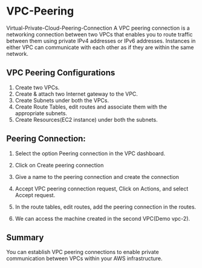 # VPC-Peering
Virtual-Private-Cloud-Peering-Connection
A VPC peering connection is a networking connection between two VPCs that enables you to route traffic between them using private IPv4 addresses or IPv6 addresses. Instances in either VPC can communicate with each other as if they are within the same network.



## VPC Peering Configurations

1. Create two VPCs.
2. Create & attach two Internet gateway to the VPC.
3. Create Subnets under both the VPCs.
4. Create Route Tables, edit routes and associate them with the appropriate subnets.
5. Create Resources(EC2 instance) under both the subnets. 


## Peering Connection:

1. Select the option Peering connection in the VPC dashboard.
2. Click on Create peering connection 



1. Give a name to the peering connection and create the connection

1. Accept VPC peering connection request, Click on Actions, and select Accept request.


1. In the route tables, edit routes, add the peering connection in the routes.



1. We can access the machine created in the second VPC(Demo vpc-2).


## Summary

You can establish VPC peering connections to enable private communication between VPCs within your AWS infrastructure.
